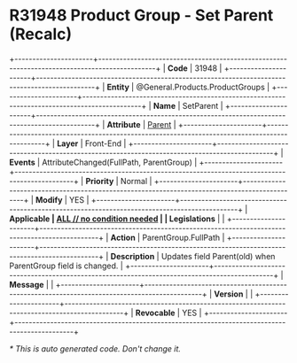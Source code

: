 ﻿---
erp.type: front-end-business-rule
erp.entity: General.Products.ProductGroups
---

# R31948 Product Group - Set Parent (Recalc)
+----------------------+----------------------------------------------------------------------------------------------+
| **Code**             | 31948                                                                                        |
+----------------------+----------------------------------------------------------------------------------------------+
| **Entity**           | @General.Products.ProductGroups                                                              |
+----------------------+----------------------------------------------------------------------------------------------+
| **Name**             | SetParent                                                                                    |
+----------------------+----------------------------------------------------------------------------------------------+
| **Attribute**        | [Parent](../entities/General.Products.ProductGroups.md#parent)                               |
+----------------------+----------------------------------------------------------------------------------------------+
| **Layer**            | Front-End                                                                                    |
+----------------------+----------------------------------------------------------------------------------------------+
| **Events**           | AttributeChanged(FullPath, ParentGroup)                                                      |
+----------------------+----------------------------------------------------------------------------------------------+
| **Priority**         | Normal                                                                                       |
+----------------------+----------------------------------------------------------------------------------------------+
| **Modify**           | YES                                                                                          |
+----------------------+----------------------------------------------------------------------------------------------+
| **Applicable         | [ALL // no condition needed](xref:applicable-legislations)                                   |
| Legislations**       |                                                                                              |
+----------------------+----------------------------------------------------------------------------------------------+
| **Action**           | ParentGroup.FullPath                                                                         |
+----------------------+----------------------------------------------------------------------------------------------+
| **Description**      | Updates field Parent(old) when ParentGroup field is changed.                                 |
+----------------------+----------------------------------------------------------------------------------------------+
| **Message**          |                                                                                              |
+----------------------+----------------------------------------------------------------------------------------------+
| **Version**          |                                                                                              |
+----------------------+----------------------------------------------------------------------------------------------+
| **Revocable**        | YES                                                                                          |
+----------------------+----------------------------------------------------------------------------------------------+

*\* This is auto generated code. Don't change it.*
